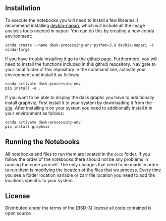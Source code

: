 ## Installation

To execute the notebooks you will need to install a few libraries. I recommend installing [devbio-napari](https://github.com/haesleinhuepf/devbio-napari), which will include all the image analysis tools needed in napari. You can do this by creating a new conda environment:

```
conda create --name dask-processing-env python=3.9 devbio-napari -c conda-forge
```

If you have trouble installing it go to the [github page](https://github.com/haesleinhuepf/devbio-napari). Furthermore, you will need to install the functions included in this github repository. Navigate to your local folder of this repository in the command line, activate your environment and install it as follows:

```
conda activate dask-processing-env
pip install -e .
```
If you want to be able to display the dask graphs you have to additionally install graphviz. First install it to your system by downloading it from the [site](https://graphviz.org/download/). After installing it on your system you need to additionally install it in your environment as follows:

```
conda activate dask-processing-env
pip install graphviz
```

## Running the Notebooks

All notebooks and files to run them are located in the `docs` folder. If you follow the order of the notebooks there should not be any problems in running the code yourself. The only changes that need to be made in order to run them is modifying the location of the files that we process. Every time you see a folder location variable or zarr file location you need to add the locations specific to your system.

## License

Distributed under the terms of the [BSD-3] license all code contained is open source